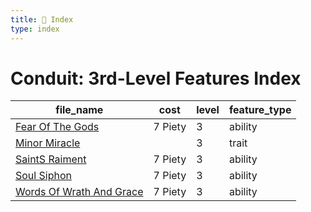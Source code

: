 ```yaml
---
title: 📑 Index
type: index
---
```


# Conduit: 3rd-Level Features Index

| file_name                                                    | cost    | level | feature_type |
| ------------------------------------------------------------ | ------- | ----- | ------------ |
| [Fear Of The Gods](Fear%20Of%20The%20Gods)                   | 7 Piety | 3     | ability      |
| [Minor Miracle](Minor%20Miracle)                             |         | 3     | trait        |
| [SaintS Raiment](SaintS%20Raiment)                           | 7 Piety | 3     | ability      |
| [Soul Siphon](Soul%20Siphon)                                 | 7 Piety | 3     | ability      |
| [Words Of Wrath And Grace](Words%20Of%20Wrath%20And%20Grace) | 7 Piety | 3     | ability      |
